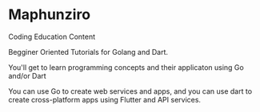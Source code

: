 # Maphunziro
Coding Education Content

Begginer Oriented Tutorials for Golang and Dart.

You'll get to learn programming concepts and their applicaton using Go and/or Dart

You can use Go to create web services and apps, and you can use dart to create cross-platform apps using Flutter and API services. 
